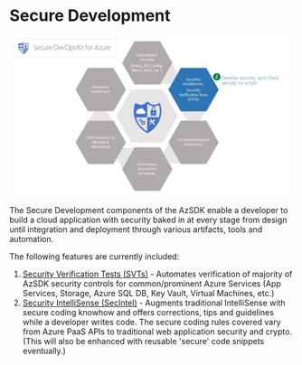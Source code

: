 # Secure Development

![Secure_Development](../Images/Secure_Development.png)

The Secure Development components of the AzSDK enable a developer to build a cloud application with security baked in at every stage from design until integration and deployment through various artifacts, tools and automation. 

The following features are currently included:
1. [Security Verification Tests (SVTs)](Secure_Development_userguide.md) -  Automates verification of majority of AzSDK security controls for common/prominent Azure Services (App Services, Storage, Azure SQL DB, Key Vault, Virtual Machines, etc.)
2. [Security IntelliSense (SecIntel)](Security_IntelliSense_userguide.md) - Augments traditional IntelliSense with secure coding knowhow and offers corrections, tips and guidelines while a developer writes code. The secure coding rules covered vary from Azure PaaS APIs to traditional web application security and crypto. (This will also be enhanced with reusable 'secure' code snippets eventually.)
	
